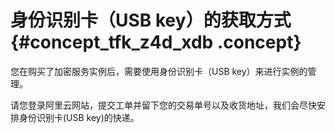 # 身份识别卡（USB key）的获取方式 {#concept_tfk_z4d_xdb .concept}

您在购买了加密服务实例后，需要使用身份识别卡（USB key）来进行实例的管理。

请您登录阿里云网站，提交工单并留下您的交易单号以及收货地址，我们会尽快安排身份识别卡\(USB key\)的快递。


